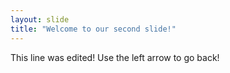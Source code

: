 ```yaml
---
layout: slide
title: "Welcome to our second slide!"
---
```

This line was edited!
Use the left arrow to go back!
